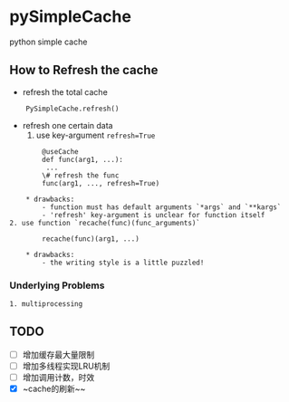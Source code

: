 # pySimpleCache
python simple cache 

## How to Refresh the cache
* refresh the total cache
```
	PySimpleCache.refresh()	
```

* refresh one certain data
	1. use key-argument `refresh=True`
```
		@useCache		
		def func(arg1, ...): 		
		 ...		
		\# refresh the func		
		func(arg1, ..., refresh=True)		
```
		* drawbacks:
			- function must has default arguments `*args` and `**kargs`
			- 'refresh' key-argument is unclear for function itself
	2. use function `recache(func)(func_arguments)`
```
		recache(func)(arg1, ...)		
```
		* drawbacks:
			- the writing style is a little puzzled!

### **Underlying Problems**
	1. multiprocessing
    

## TODO
- [ ] 增加缓存最大量限制
- [ ] 增加多线程实现LRU机制
- [ ] 增加调用计数，时效
- [x] ~cache的刷新~~
